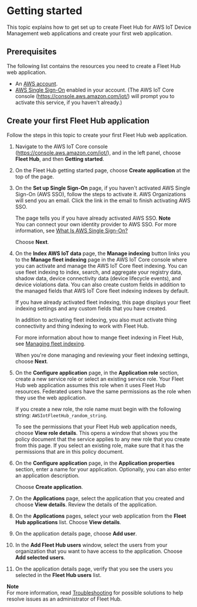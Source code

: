 # Getting started<a name="aws-iot-monitor-admin-getting-started"></a>

This topic explains how to get set up to create Fleet Hub for AWS IoT Device Management web applications and create your first web application\.

## Prerequisites<a name="aws-iot-monitor-admin-getting-started-prereqs"></a>

The following list contains the resources you need to create a Fleet Hub web application\.
+ An [AWS account](https://aws.amazon.com)\.
+ [AWS Single Sign\-On](https://aws.amazon.com/single-sign-on/) enabled in your account\. \(The AWS IoT Core console \([https://console\.aws\.amazon\.com/iot/](https://console.aws.amazon.com/iot/)\) will prompt you to activate this service, if you haven't already\.\)

## Create your first Fleet Hub application<a name="aws-iot-monitor-admin-getting-started-first-app"></a>

Follow the steps in this topic to create your first Fleet Hub web application\.

1. Navigate to the AWS IoT Core console \([https://console\.aws\.amazon\.com/iot/](https://console.aws.amazon.com/iot/)\), and in the left panel, choose **Fleet Hub**, and then **Getting started**\.

1. On the Fleet Hub getting started page, choose **Create application** at the top of the page\.

1. On the **Set up Single Sign\-On** page, if you haven't activated AWS Single Sign\-On \(AWS SSO\), follow the steps to activate it\. AWS Organizations will send you an email\. Click the link in the email to finish activating AWS SSO\.

   The page tells you if you have already activated AWS SSO\.
**Note**  
You can connect your own identity provider to AWS SSO\. For more information, see [What Is AWS Single Sign\-On?](https://docs.aws.amazon.com/singlesignon/latest/userguide/)

   Choose **Next**\.

1. On the **Index AWS IoT data** page, the **Manage indexing** button links you to the **Manage fleet indexing** page in the AWS IoT Core console where you can activate and manage the AWS IoT Core fleet indexing\. You can use fleet indexing to index, search, and aggregate your registry data, shadow data, device connectivity data \(device lifecycle events\), and device violations data\. You can also create custom fields in addition to the managed fields that AWS IoT Core fleet indexing indexes by default\.

   If you have already activated fleet indexing, this page displays your fleet indexing settings and any custom fields that you have created\.

   In addition to activating fleet indexing, you also must activate thing connectivity and thing indexing to work with Fleet Hub\.

   For more information about how to mange fleet indexing in Fleet Hub, see [Managing fleet indexing](https://docs.aws.amazon.com/iot/latest/developerguide/managing-fleet-index.html)\.

   When you're done managing and reviewing your fleet indexing settings, choose **Next**\.

1. On the **Configure application** page, in the **Application role** section, create a new service role or select an existing service role\. Your Fleet Hub web application assumes this role when it uses Fleet Hub resources\. Federated users have the same permissions as the role when they use the web application\.

   If you create a new role, the role name must begin with the following string: `AWSIotFleetHub_random_string`\.

   To see the permissions that your Fleet Hub web application needs, choose **View role details**\. This opens a window that shows you the policy document that the service applies to any new role that you create from this page\. If you select an existing role, make sure that it has the permissions that are in this policy document\.

1. On the **Configure application** page, in the **Application properties** section, enter a name for your application\. Optionally, you can also enter an application description\.

   Choose **Create application**\.

1. On the **Applications** page, select the application that you created and choose **View details**\. Review the details of the application\.

1. On the **Applications** pages, select your web application from the **Fleet Hub applications** list\. Choose **View details**\.

1. On the application details page, choose **Add user**\.

1. In the **Add Fleet Hub users** window, select the users from your organization that you want to have access to the application\. Choose **Add selected users**\.

1. On the application details page, verify that you see the users you selected in the **Fleet Hub users** list\.

**Note**  
For more information, read [Troubleshooting](aws-iot-monitor-admin-troubleshoot.md) for possible solutions to help resolve issues as an administrator of Fleet Hub\.